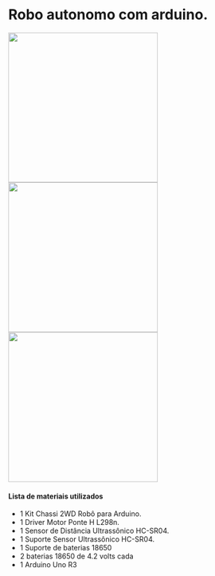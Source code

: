 # Robo autonomo com arduino.

<image src="front.jpg" width="300" />

<image src="top.jpg" width="300" />

<image src="perfil.jpg" width="300" />

#### Lista de materiais utilizados
* 1 Kit Chassi 2WD Robô para Arduino.
* 1 Driver Motor Ponte H L298n.
* 1 Sensor de Distância Ultrassônico HC-SR04.
* 1 Suporte Sensor Ultrassônico HC-SR04.
* 1 Suporte de baterias 18650
* 2 baterias 18650 de 4.2 volts cada
* 1 Arduino Uno R3
